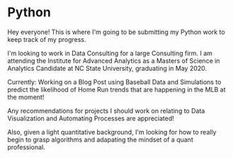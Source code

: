 # Python

Hey everyone! This is where I'm going to be submitting my Python work to keep track of my progress.

I'm looking to work in Data Consulting for a large Consulting firm. I am attending the Institute for Advanced Analytics as a Masters of Science in Analytics Candidate at NC State University, graduating in May 2020.

Currently: Working on a Blog Post using Baseball Data and Simulations to predict the likelihood of Home Run trends that are happening in the MLB at the moment!

Any recommendations for projects I should work on relating to Data Visualization and Automating Processes are appreciated!

Also, given a light quantitative background, I'm looking for how to really begin to grasp algorithms and adapating the mindset of a quant professional.

